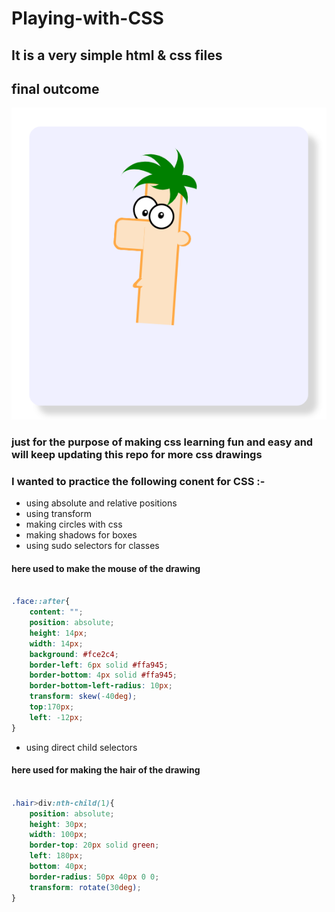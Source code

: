 # Playing-with-CSS
## It is a very simple html & css files 
## final outcome
![alt text](https://github.com/abdelrahmanbaher4/Playing-with-CSS/blob/main/css_drawing.PNG)
### just for the purpose of making css learning fun and easy and will keep updating this repo for more css drawings
### I wanted to practice the following conent for CSS :-
* using absolute and relative positions 
* using transform 
* making circles with css
* making shadows for boxes
* using sudo selectors for classes
#### here used to make the mouse of the drawing 
```css

.face::after{
    content: "";
    position: absolute;
    height: 14px;
    width: 14px;
    background: #fce2c4;
    border-left: 6px solid #ffa945;
    border-bottom: 4px solid #ffa945;
    border-bottom-left-radius: 10px;
    transform: skew(-40deg);
    top:170px;
    left: -12px;
}
```
* using direct child selectors
#### here used for making the hair of the drawing 
```css

.hair>div:nth-child(1){
    position: absolute;
    height: 30px;
    width: 100px;
    border-top: 20px solid green;
    left: 180px;
    bottom: 40px;
    border-radius: 50px 40px 0 0;
    transform: rotate(30deg);
}

```




